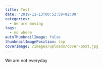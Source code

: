 ```yaml
---
title: Test
date: '2019-11-13T00:52:59+02:00'
categories:
  - We are moving
tags:
  - no where
autoThumbnailImage: false
thumbnailImagePosition: top
coverImage: /images/uploads/cover-post.jpg
---
```

We are not everyday
